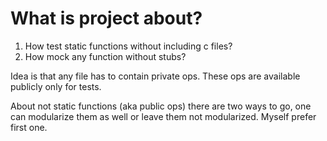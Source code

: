 # What is project about?

1. How test static functions without including c files?
2. How mock any function without stubs?

Idea is that any file has to contain private ops. These ops are available publicly only for tests.

About not static functions (aka public ops) there are two ways to go, one can modularize them as well
  or leave them not modularized. Myself prefer first one.
